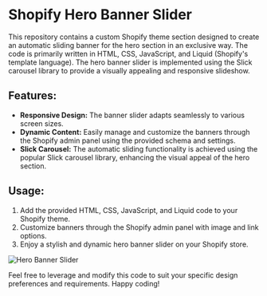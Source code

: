 # Shopify Hero Banner Slider

This repository contains a custom Shopify theme section designed to create an automatic sliding banner for the hero section in an exclusive way. The code is primarily written in HTML, CSS, JavaScript, and Liquid (Shopify's template language). The hero banner slider is implemented using the Slick carousel library to provide a visually appealing and responsive slideshow.

## Features:

- **Responsive Design:** The banner slider adapts seamlessly to various screen sizes.
- **Dynamic Content:** Easily manage and customize the banners through the Shopify admin panel using the provided schema and settings.
- **Slick Carousel:** The automatic sliding functionality is achieved using the popular Slick carousel library, enhancing the visual appeal of the hero section.

## Usage:

1. Add the provided HTML, CSS, JavaScript, and Liquid code to your Shopify theme.
2. Customize banners through the Shopify admin panel with image and link options.
3. Enjoy a stylish and dynamic hero banner slider on your Shopify store.

![Hero Banner Slider]()

Feel free to leverage and modify this code to suit your specific design preferences and requirements. Happy coding!
